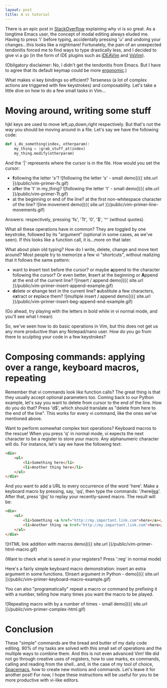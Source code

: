 ```yaml
---
layout: post
title: A vi tutorial
---
```


There is an epic post in [StackOverflow](http://stackoverflow.com/a/1220118/1536138) explaining why vi is so great. As a longtime Emacs user, the concept of modal editing always eluded me. Having to press 'i' before typing, accidentally pressing 'u' and undoing your changes...this looks like a nightmare! Fortunately, the pain of an unexpected tendonitis forced me to find ways to type drastically less, and I decided to give vi a go (in the form of IDE plugins such as [IDEAVim](https://github.com/JetBrains/ideavim) and [VsVim](https://github.com/jaredpar/VsVim/)).

(Obligatory disclaimer: No, I didn't get the tendonitis from Emacs. But I have to agree that its default keymap could be more [ergonomic](http://ergoemacs.org/).)

What makes vi key bindings so efficient? Terseness (a lot of complex actions are triggered with few keystrokes) and composability. Let's take a little dive on how to do a few small tasks in Vim...

# Moving around, writing some stuff #

hjkl keys are used to move left,up,down,right respectively. But that's not the way you should be moving around in a file. Let's say we have the following code:

```python
def i_do_something(index, otherparam):
    my_thing = |grab_stuff_at(index)
    my_thing.modify(otherparam)
```

And the '|' represents where the cursor is in the file. How would you set the cursor:

* <b>f</b>ollowing the letter 's'? 
![following the letter 's' - small demo]({{ site.url }}/public/vim-primer-fs.gif)
* af<b>t</b>er the 't' in my_thing?
![following the letter 't' - small demo]({{ site.url }}/public/vim-primer-Tt.gif)
* at the beginning or end of the line? at the first non-whitespace character of the line?
![line movement demo]({{ site.url }}/public/vim-primer-line-movements.gif)

Answers: respectively, pressing 'fs', 'Tt', '0', '$', '^' (without quotes).

What all these operations have in common? They are toggled by one keystroke, followed by its "argument" (optional in some cases, as we've seen). If this looks like a function call, it is...more on that later.

What about plain old typing? How do I write, delete, change and move text around? Most people try to memorize a few vi "shortcuts", without realizing that it follows the same pattern:

* want to <b>i</b>nsert text before the cursor? or maybe <b>a</b>ppend to the character following the cursor? Or even better, <b>I</b>nsert at the beginning or <b>A</b>ppend at the end of the current line?
![insert / append demo]({{ site.url }}/public/vim-primer-insert-append-example.gif)
* <b>d</b>elete or <b>c</b>hange text in the current line? <b>s</b>ubstitute a few characters, e<b>x</b>tract or <b>r</b>eplace them?
![multiple insert / append demo]({{ site.url }}/public/vim-primer-insert-beg-append-end-example.gif)

(Go ahead, try playing with the letters in bold while in vi normal mode, and you'll see what I mean)

So, we've seen how to do basic operations in Vim, but this does not get us any more productive than any Notepad/nano user. How do you go from there to sculpting your code in a few keystrokes?

# Composing commands: applying over a range, keyboard macros, repeating #

Remember that vi commands look like function calls? The great thing is that they usually accept optional parameters too. Coming back to our Python example, let's say you want to delete from cursor to the end of the line. How do you do that? Press 'd$', which should translate as "delete from here to the end of the line". This works for every vi command, like the ones we've mentioned above.

Want to perform somewhat complex text operations? Keyboard macros to the rescue! When you press 'q' in normal mode, vi expects the next character to be a register to store your macro. Any alphanumeric character will do. For instance, let's say we have the following text:

```html
<div>
    <ul>
        <li>Something here</li>
        <li>Another thing here</li>
    </ul>
</div>
```

And you want to add a URL to every occurrence of the word 'here'. Make a keyboard macro by pressing, say, 'qq', then type the commands: '/here<Enter>i<a href="http://my.important.link.com"><Esc>lea</a><Esc>'. After that, press '@q' to replay your recently-saved macro. The result will be:

```html
<div>
    <ul>
        <li>Something <a href="http://my.important.link.com">here</a></li>
        <li>Another thing <a href="http://my.important.link.com">here</a></li>
    </ul>
</div>
```

![HTML link addition with macros demo]({{ site.url }}/public/vim-primer-html-macro.gif)

(Want to check what is saved in your registers? Press ':reg' in normal mode)

Here's a fairly simple keyboard macro demonstration: insert an extra argument in some functions.
![Insert argument in Python - demo]({{ site.url }}/public/vim-primer-keyboard-macro-example.gif)

You can also "programatically" repeat a macro or command by prefixing it with a number, telling how many times you want the macro to be played. 

![Repeating macro with by a number of times - small demo]({{ site.url }}/public/vim-primer-complex-html.gif)

# Conclusion #

These "simple" commands are the bread and butter of my daily code editing. 90% of my tasks are solved with this small set of operations and the multiple ways to combine them. And this is not even advanced Vim! We did not go through creative uses of registers, how to use marks, ex commands, calling and reading from the shell...and, in the case of my tool of choice, [Spacemacs](https://github.com/syl20bnr/spacemacs), how to create new motions and commands. Let's leave it for another post! For now, I hope these instructions will be useful for you to be more productive with vi-like editors.
